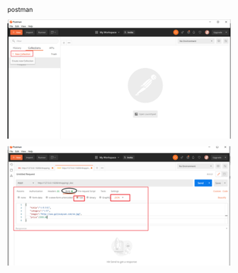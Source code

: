 



postman



![](https://raw.githubusercontent.com/imattdu/img/main/img/20210830234608.png)





![](https://raw.githubusercontent.com/imattdu/img/main/img/20210831003754.png)



​					